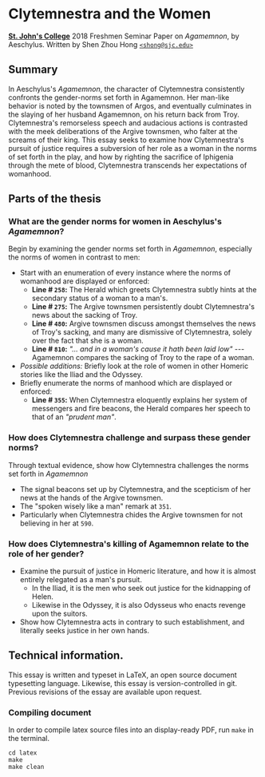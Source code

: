 # Clytemnestra and the Women
[**St. John's College**](https://sjc.edu/)
2018 Freshmen Seminar Paper on *Agamemnon*, by Aeschylus.
Written by Shen Zhou Hong [`<shong@sjc.edu>`](mailto:shong@sjc.edu)

## Summary
In Aeschylus's *Agamemnon*, the character of Clytemnestra consistently
confronts the gender-norms set forth in Agamemnon. Her man-like behavior is
noted by the townsmen of Argos, and eventually culminates in the slaying of
her husband Agamemnon, on his return back from Troy. Clytemnestra's
remorseless speech and audacious actions is contrasted with the meek
deliberations of the Argive townsmen, who falter at the screams of their king.
This essay seeks to examine how Clytemnestra's pursuit of justice requires a
subversion of her role as a woman in the norms of set forth in the play, and how
by righting the sacrifice of Iphigenia through the mete of blood, Clytemnestra
transcends her expectations of womanhood.

## Parts of the thesis
### What are the gender norms for women in Aeschylus's *Agamemnon*?
Begin by examining the gender norms set forth in *Agamemnon*, especially the
norms of women in contrast to men:
- Start with an enumeration of every instance where the norms of womanhood are
  displayed or enforced:
  - **Line # `258`:** The Herald which greets Clytemnestra subtly hints at the
    secondary status of a woman to a man's.
  - **Line # `275`:** The Argive townsmen persistently doubt Clytemnestra's
    news about the sacking of Troy.
  - **Line # `480`:** Argive townsmen discuss amongst themselves the news of
    Troy's sacking, and many are dismissive of Clytemnestra, solely over the
    fact that she is a woman.
  - **Line # `810`:** *"... and in a woman's cause it hath been laid low"* ---
    Agamemnon compares the sacking of Troy to the rape of a woman.
- *Possible additions:* Briefly look at the role of women in other Homeric
  stories like the Iliad and the Odyssey.
- Briefly enumerate the norms of manhood which are displayed or enforced:
  - **Line # `355`:** When Clytemnestra eloquently explains her system of
    messengers and fire beacons, the Herald compares her speech to that of an
    *"prudent man"*.

### How does Clytemnestra challenge and surpass these gender norms?
Through textual evidence, show how Clytemnestra challenges the norms set forth
in *Agamemnon*
  - The signal beacons set up by Clytemnestra, and the scepticism of her news
    at the hands of the Argive townsmen.
  - The "spoken wisely like a man" remark at `351`.
  - Particularly when Clytemnestra chides the Argive townsmen for not
    believing in her at `590`.

### How does Clytemnestra's killing of Agamemnon relate to the role of her gender?
- Examine the pursuit of justice in Homeric literature, and how it is almost
  entirely relegated as a man's pursuit.
  - In the Iliad, it is the men who seek out justice for the kidnapping of
    Helen.
  - Likewise in the Odyssey, it is also Odysseus who enacts revenge upon
    the suitors.
- Show how Clytemnestra acts in contrary to such establishment, and literally
  seeks justice in her own hands.

## Technical information.
This essay is written and typeset in LaTeX, an open source document typesetting
language. Likewise, this essay is version-controlled in git. Previous revisions
of the essay are available upon request.

### Compiling document
In order to compile latex source files into an display-ready PDF, run `make` in
the terminal.

```
cd latex
make
make clean
```
